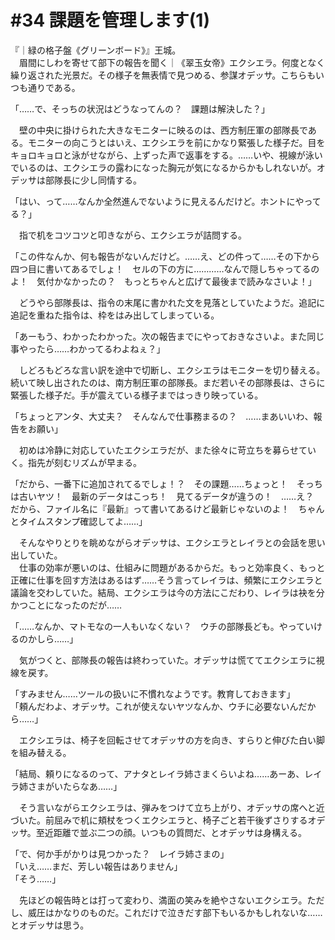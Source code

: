 # #34 課題を管理します(1)
『｜緑の格子盤《グリーンボード》』王城。  
　眉間にしわを寄せて部下の報告を聞く｜《翠玉女帝》エクシエラ。何度となく繰り返された光景だ。その様子を無表情で見つめる、参謀オデッサ。こちらもいつも通りである。

「……で、そっちの状況はどうなってんの？　課題は解決した？」

　壁の中央に掛けられた大きなモニターに映るのは、西方制圧軍の部隊長である。モニターの向こうとはいえ、エクシエラを前にかなり緊張した様子だ。目をキョロキョロと泳がせながら、上ずった声で返事をする。……いや、視線が泳いでいるのは、エクシエラの露わになった胸元が気になるからかもしれないが。オデッサは部隊長に少し同情する。

「はい、って……なんか全然進んでないように見えるんだけど。ホントにやってる？」

　指で机をコツコツと叩きながら、エクシエラが詰問する。

「この件なんか、何も報告がないんだけど。……え、どの件って……その下から四つ目に書いてあるでしょ！　セルの下の方に…………なんで隠しちゃってるのよ！　気付かなかったの？　もっとちゃんと広げて最後まで読みなさいよ！」

　どうやら部隊長は、指令の末尾に書かれた文を見落としていたようだ。追記に追記を重ねた指令は、枠をはみ出してしまっている。

「あーもう、わかったわかった。次の報告までにやっておきなさいよ。また同じ事やったら……わかってるわよねぇ？」

　しどろもどろな言い訳を途中で切断し、エクシエラはモニターを切り替える。続いて映し出されたのは、南方制圧軍の部隊長。まだ若いその部隊長は、さらに緊張した様子だ。手が震えている様子まではっきり映っている。

「ちょっとアンタ、大丈夫？　そんなんで仕事務まるの？　……まあいいわ、報告をお願い」

　初めは冷静に対応していたエクシエラだが、また徐々に苛立ちを募らせていく。指先が刻むリズムが早まる。

「だから、一番下に追加されてるでしょ！？　その課題……ちょっと！　そっちは古いヤツ！　最新のデータはこっち！　見てるデータが違うの！　……え？　だから、ファイル名に『最新』って書いてあるけど最新じゃないのよ！　ちゃんとタイムスタンプ確認してよ……」

　そんなやりとりを眺めながらオデッサは、エクシエラとレイラとの会話を思い出していた。  
　仕事の効率が悪いのは、仕組みに問題があるからだ。もっと効率良く、もっと正確に仕事を回す方法はあるはず……そう言ってレイラは、頻繁にエクシエラと議論を交わしていた。結局、エクシエラは今の方法にこだわり、レイラは袂を分かつことになったのだが……

「……なんか、マトモなの一人もいなくない？　ウチの部隊長ども。やっていけるのかしら……」

　気がつくと、部隊長の報告は終わっていた。オデッサは慌ててエクシエラに視線を戻す。

「すみません……ツールの扱いに不慣れなようです。教育しておきます」  
「頼んだわよ、オデッサ。これが使えないヤツなんか、ウチに必要ないんだから……」

　エクシエラは、椅子を回転させてオデッサの方を向き、すらりと伸びた白い脚を組み替える。

「結局、頼りになるのって、アナタとレイラ姉さまくらいよね……あーあ、レイラ姉さまがいたらなあ……」

　そう言いながらエクシエラは、弾みをつけて立ち上がり、オデッサの席へと近づいた。前屈みで机に頬杖をつくエクシエラと、椅子ごと若干後ずさりするオデッサ。至近距離で並ぶ二つの顔。いつもの質問だ、とオデッサは身構える。

「で、何か手がかりは見つかった？　レイラ姉さまの」  
「いえ……まだ、芳しい報告はありません」  
「そう……」

　先ほどの報告時とは打って変わり、満面の笑みを絶やさないエクシエラ。ただし、威圧はかなりのものだ。これだけで泣きだす部下もいるかもしれないな……とオデッサは思う。